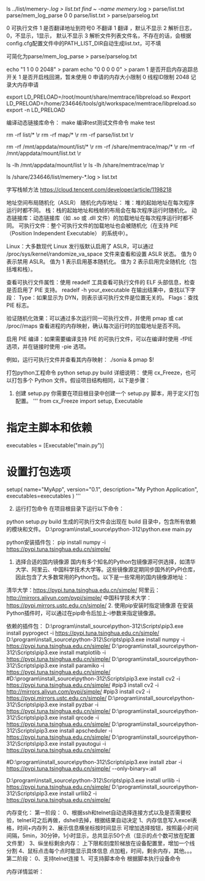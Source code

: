 ls ../list/memery-*.log > list.txt
find ~ -name memery*.log > parse/list.txt
parse/mem_log_parse 0 0 parse/list.txt > parse/parselog.txt

0   可执行文件
1   是否翻译地址到符号0 不翻译  1 翻译 ，默认不显示
2   解析日志，0，不显示，1显示， 默认不显示
3   解析文件列表文件名，不存在的话，会根据config.cfg配置文件中的PATH_LIST_DIR自动生成list.txt，可不填

可简化为parse/mem_log_parse > parse/parselog.txt


echo "1 1 0 0 2048" > param
echo "0 0 0 0 0" > param
1 是否开启内存追踪总开关
1 是否开启栈回溯，暂未使用
0 申请的内存大小限制
0 线程ID限制
2048 记录大内存申请


export LD_PRELOAD=/root/mount/share/memtrace/libpreload.so
#export LD_PRELOAD=/home/234646/tools/git/workspace/memtrace/libpreload.so
export -n LD_PRELOAD


编译动态链接库命令：
make
编译test测试文件命令
make test


rm -rf list/*  \r
rm -rf map/* \r
rm -rf parse/list.txt \r

rm -rf /mnt/appdata/mount/list/* \r
rm -rf /share/memtrace/map/* \r
rm -rf /mnt/appdata/mount/list.txt \r

ls -lh /mnt/appdata/mount/list \r
ls -lh /share/memtrace/map \r

ls /share/234646/list/memery-*.log > list.txt



字写栈帧方法
https://cloud.tencent.com/developer/article/1198218

地址空间布局随机化（ASLR）
随机化内存地址：
堆：堆的起始地址在每次程序运行时都不同。
栈：栈的起始地址和栈帧的布局会在每次程序运行时随机化。
动态链接库：动态链接库（如 .so 或 .dll 文件）的加载地址在每次程序运行时都不同。
可执行文件：整个可执行文件的加载地址也会被随机化（在支持 PIE（Position Independent Executable） 的系统中）。

Linux：大多数现代 Linux 发行版默认启用了 ASLR，可以通过 /proc/sys/kernel/randomize_va_space 文件来查看和设置 ASLR 状态。
值为 0 表示禁用 ASLR。
值为 1 表示启用基本随机化。
值为 2 表示启用完全随机化（包括堆和栈）。

查看可执行文件属性：使用 readelf 工具查看可执行文件的 ELF 头部信息，检查是否启用了 PIE 支持。
readelf -h your_executable
在输出结果中，查找以下字段：
Type：如果显示为 DYN，则表示该可执行文件是位置无关的。
Flags：查找 PIE 标志。

验证随机化效果：可以通过多次运行同一可执行文件，并使用 pmap 或 cat /proc/<pid>/maps 查看进程的内存映射，确认每次运行时的加载地址是否不同。

启用 PIE 编译：如果需要编译支持 PIE 的可执行文件，可以在编译时使用 -fPIE 选项，并在链接时使用 -pie 选项。

例如，运行可执行文件并查看其内存映射：
./sonia &
pmap $!

打包python工程命令
python setup.py build
详细说明：
使用 cx_Freeze，也可以打包多个 Python 文件。假设项目结构相同，以下是步骤：
1. 创建 setup.py
你需要在项目根目录中创建一个 setup.py 脚本，用于定义打包配置。
'''
from cx_Freeze import setup, Executable

# 指定主脚本和依赖
executables = [Executable("main.py")]

# 设置打包选项
setup(
    name="MyApp",
    version="0.1",
    description="My Python Application",
    executables=executables
)
'''

2. 运行打包命令
在项目根目录下运行以下命令：

python setup.py build
生成的可执行文件会出现在 build 目录中，包含所有依赖的模块和文件。
D:\program\install_source\python-312\python.exe main.py


python安装插件包：
pip install numpy -i https://pypi.tuna.tsinghua.edu.cn/simple/
1. 选择合适的国内镜像源
国内有多个知名的Python包镜像源可供选择，如清华大学、阿里云、中国科学技术大学等。这些镜像源定期同步国外的PyPI仓库，因此包含了大多数常用的Python包。以下是一些常用的国内镜像源地址：

清华大学：https://pypi.tuna.tsinghua.edu.cn/simple/
阿里云：http://mirrors.aliyun.com/pypi/simple/
中国科学技术大学：https://pypi.mirrors.ustc.edu.cn/simple/
2. 使用pip安装时指定镜像源
在安装Python插件时，可以通过在pip命令后加上-i参数来指定镜像源。

依赖的插件包：
D:\program\install_source\python-312\Scripts\pip3.exe install pyprogect -i https://pypi.tuna.tsinghua.edu.cn/simple/
D:\program\install_source\python-312\Scripts\pip3.exe install numpy -i https://pypi.tuna.tsinghua.edu.cn/simple/
D:\program\install_source\python-312\Scripts\pip3.exe install matplotlib -i https://pypi.tuna.tsinghua.edu.cn/simple/
D:\program\install_source\python-312\Scripts\pip3.exe install paramiko -i https://pypi.tuna.tsinghua.edu.cn/simple/
#D:\program\install_source\python-312\Scripts\pip3.exe install cv2 -i https://pypi.tuna.tsinghua.edu.cn/simple/
#pip3 install cv2 -i http://mirrors.aliyun.com/pypi/simple/
#pip3 install cv2 -i https://pypi.mirrors.ustc.edu.cn/simple/
D:\program\install_source\python-312\Scripts\pip3.exe install pyzbar -i https://pypi.tuna.tsinghua.edu.cn/simple/
D:\program\install_source\python-312\Scripts\pip3.exe install qrcode -i https://pypi.tuna.tsinghua.edu.cn/simple/
D:\program\install_source\python-312\Scripts\pip3.exe install apscheduler -i https://pypi.tuna.tsinghua.edu.cn/simple/
D:\program\install_source\python-312\Scripts\pip3.exe install pyautogui -i https://pypi.tuna.tsinghua.edu.cn/simple/

#D:\program\install_source\python-312\Scripts\pip3.exe install zbar -i https://pypi.tuna.tsinghua.edu.cn/simple/ --only-binary=:all

D:\program\install_source\python-312\Scripts\pip3.exe install urllib -i https://pypi.tuna.tsinghua.edu.cn/simple/
D:\program\install_source\python-312\Scripts\pip3.exe install urllib2 -i https://pypi.tuna.tsinghua.edu.cn/simple/

内存变化：
第一阶段：
0、根据ssh和telnet自动选择连接方式以及是否需要校验，telnet可之后再做，dshell去掉，根据结果自动决定
1、内存信息写入excel表格，时间+内存列
2、展示信息横坐标按时间显示
    可增加选择按钮，按照最小时间间隔，5min，30分钟，1小时显示，总共显示50个点（显示的点个数可放在配置文件里）
3、纵坐标剩余内存：
    上下限和刻度阶梯放在设备配置里，增加一个线分割
4、鼠标点击每个点时能显示具体信息
    点加粗，时间，剩余内存，其他。。。
第二阶段：
0、支持telnet连接
1、可支持脚本命令
根据脚本执行设备命令

内存详情监听：
